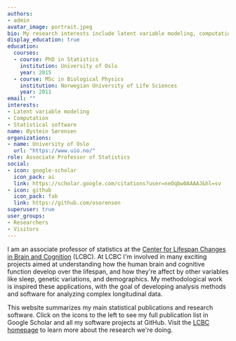 ```yaml
---
authors:
- admin
avatar_image: portrait.jpeg
bio: My research interests include latent variable modeling, computational algorithms, and statistical software development.
display_education: true
education:
  courses:
  - course: PhD in Statistics
    institution: University of Oslo
    year: 2015
  - course: MSc in Biological Physics
    institution: Norwegian University of Life Sciences
    year: 2011
email: ""
interests:
- Latent variable modeling
- Computation
- Statistical software
name: Øystein Sørensen
organizations:
- name: University of Oslo
  url: "https://www.uio.no/"
role: Associate Professor of Statistics
social:
- icon: google-scholar
  icon_pack: ai
  link: https://scholar.google.com/citations?user=neOqbw0AAAAJ&hl=sv
- icon: github
  icon_pack: fab
  link: https://github.com/osorensen
superuser: true
user_groups:
- Researchers
- Visitors
---
```


I am an associate professor of statistics at the [Center for Lifespan Changes in Brain and Cognition](https://www.oslobrains.no/) (LCBC). At LCBC I'm involved in many exciting projects aimed at understanding how the human brain and cognitive function develop over the lifespan, and how they're affect by other variables like sleep, genetic variations, and demographics. My methodological work is inspired these applications, with the goal of developing analysis methods and software for analyzing complex longitudinal data.

This website summarizes my main statistical publications and research software. Click on the icons to the left to see my full publication list in Google Scholar and all my software projects at GitHub. Visit the [LCBC homepage](https://www.oslobrains.no/) to learn more about the research we're doing.

